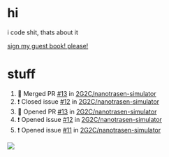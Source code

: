 # hi
i code shit, thats about it

[sign my guest book! please!](https://github.com/Just-a-Unity-Dev/Just-a-Unity-Dev/issues/new?&body=Sign%20my%20guest%20book%20by%20placing%20your%20name%20in%20the%20title,%20how%27d%20you%20get%20to%20this%20page%20and%20why?%20Don%27t%20forget%20you%20have%20an%20entire%20notebook%20in%20your%20hands!)


# stuff
<!--START_SECTION:activity-->
1. 🎉 Merged PR [#13](https://github.com/2G2C/nanotrasen-simulator/pull/13) in [2G2C/nanotrasen-simulator](https://github.com/2G2C/nanotrasen-simulator)
2. ❗️ Closed issue [#12](https://github.com/2G2C/nanotrasen-simulator/issues/12) in [2G2C/nanotrasen-simulator](https://github.com/2G2C/nanotrasen-simulator)
3. 💪 Opened PR [#13](https://github.com/2G2C/nanotrasen-simulator/pull/13) in [2G2C/nanotrasen-simulator](https://github.com/2G2C/nanotrasen-simulator)
4. ❗️ Opened issue [#12](https://github.com/2G2C/nanotrasen-simulator/issues/12) in [2G2C/nanotrasen-simulator](https://github.com/2G2C/nanotrasen-simulator)
5. ❗️ Opened issue [#11](https://github.com/2G2C/nanotrasen-simulator/issues/11) in [2G2C/nanotrasen-simulator](https://github.com/2G2C/nanotrasen-simulator)
<!--END_SECTION:activity-->

![](https://github-profile-summary-cards.vercel.app/api/cards/profile-details?username=Just-a-Unity-Dev&theme=solarized_dark)
